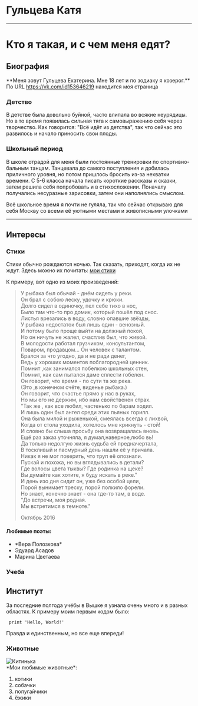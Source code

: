 # Гульцева Катя

-------------------

# Кто я такая, и с чем меня едят?
## Биография 

\*\*Меня зовут Гульцева Екатерина. Мне 18 лет и по зодиаку я козерог.\*\* 
По URL <https://vk.com/id153646219> находится моя страница
### Детство
В детстве была довольно буйной, часто влипала во всякие неурядицы. Но в то время появилась сильная тяга к самовыражению себя через творчество. Как говорится: "Всё идёт из детства", так что сейчас это развилось и начало приносить свои плоды. 
### Школьный период 
В школе отрадой для меня были постоянные тренировки по спортивно-бальным танцам. Танцевала до самого поступления и добилась приличного уровня, но потом пришлось бросить из-за нехватки времени. С 5-6 класса начала писать короткие рассказы и сказки, затем решила себя попробовать и в стихосложении. Поначалу получались несуразные зарисовки, затем они наполнялись смыслом.

Всё школьное время я почти не гуляла, так что сейчас открываю для себя Москву со всеми её уютными местами и живописными улочками

-----------------------

## Интересы
### Стихи
Стихи обычно рождаются ночью.
Так сказать, приходят, когда их не ждут.
Здесь можно их почитать:
[мои стихи](https://vk.com/away.php?to=https%3A%2F%2Fstihi.ru%2Favtor%2Fgultsevak&post=153646219_2632&cc_key=)  

К примеру, вот одно из моих произведений: 
 
> У рыбака был обычай - днём сидеть у реки.  
> Он брал с собою леску, удочку и крюки.  
> Долго сидел в одиночку, пел себе тихо в нос,  
> Было там что-то про домик, который пошёл под снос.  
> Листья врезались в воду, словно опавшие звёзды,  
> У рыбака недостаток был лишь один - венозный.  
> И потому было проще выйти на должный покой,  
> Но он ничуть не жалел, счастлив был, что живой.  
> В молодости работал грузчиком, консультантом,  
> Поваром, продавцом... Он человек с талантом.  
> Брался за что угодно, да и не ради денег,  
> Ведь у хороших моментов поблагородней ценник.  
> Помнит ,как занимался побелкою школьных стен,  
> Помнит, как сам пытался даме сплести гобелен.  
> Он говорит, что время - по сути та же река.  
> (Это ,в конечном счёте, виденье рыбака.)  
> Он говорит, что счастье прямо у нас в руках,  
> Но мы его не держим, ибо нам свойственен страх.  
> "Так же , как все любил, частенько по барам ходил.  
> И лишь один был ангел среди этих пьяных горилл.  
> Она была милой и рыженькой, смеялась всегда с лихвой,  
> Когда от стола уходила, хотелось мне крикнуть - стой!  
> И словно бы слыша просьбу она возвращалась вновь.  
> Ещё раз заказ уточняла, я думал,наверное,любо вь!  
> Да только недолгую жизнь судьба ей предначертала,  
> В тоскливый и пасмурный день нашли её у причала.  
> Никак я не мог поверить, что труп её опознали.  
> Пускай и похожа, но вы вглядывались в детали?  
> Где волосы цвета тыквы? Где родинка на щеке?  
> Вы думайте как хотите, я буду искать в реке."  
> И день изо дня сидит он, уже без особой цели,  
> Порой вынимает треску, порой полкило форели.  
> Но знает, конечно знает - она где-то там, в воде.  
> "До встречи, моя родная.  
> Мы встретимся в темноте."  
>  
> Октябрь 2016  


#### Любимые поэты:
+ \*Вера Полозкова\*
+ Эдуард Асадов
+ Марина Цветаева
### Учеба
## Институт
За последние полгода учёбы в Вышке я узнала очень много и в разных областях.
К примеру моим первым кодом было:  
         
     print 'Hello, World!'    
     
Правда и единственным, но все еще впереди!
### Животные
![Китинька](https://pp.userapi.com/c638127/v638127219/115fb/QyxgSJlAl5k.jpg)  
\*Мои любимые животные\*:
1. котики  
2. собачки  
3. попугайчики  
4. ёжики  

